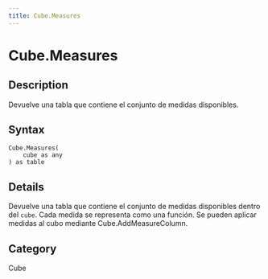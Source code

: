 ```yaml
---
title: Cube.Measures
---
```


# Cube.Measures


## Description

Devuelve una tabla que contiene el conjunto de medidas disponibles.


## Syntax

```powerquery
Cube.Measures(
    cube as any
) as table
```


## Details

Devuelve una tabla que contiene el conjunto de medidas disponibles dentro del <code>cube</code>.    Cada medida se representa como una función. Se pueden aplicar medidas al cubo mediante Cube.AddMeasureColumn.



## Category
Cube

